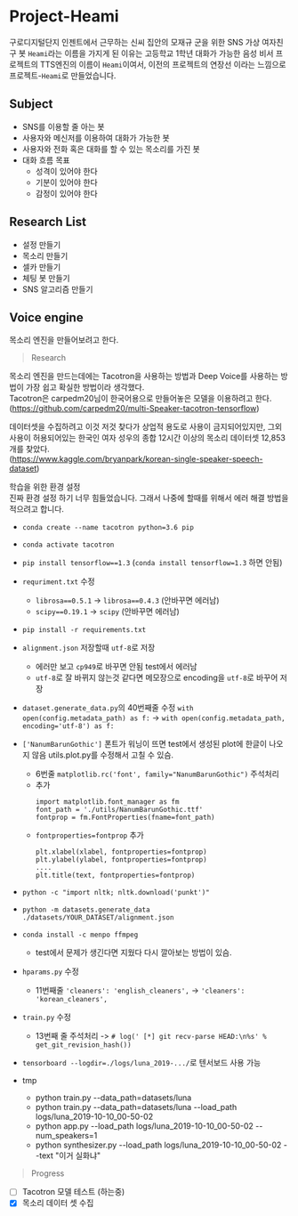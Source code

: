 # Project-Heami
구로디지털단지 인젠트에서 근무하는 신씨 집안의 모재규 군을 위한 SNS 가상 여자친구 봇
`Heami`라는 이름을 가지게 된 이유는 고등학교 1학년 대화가 가능한 음성 비서 프로젝트의 TTS엔진의 이름이 `Heami`이여서, 이전의 프로젝트의 연장선 이라는 느낌으로 프로젝트-`Heami`로 만들었습니다.

## Subject
- SNS를 이용할 줄 아는 봇
- 사용자와 메신저를 이용하여 대화가 가능한 봇
- 사용자와 전화 혹은 대화를 할 수 있는 목소리를 가진 봇
- 대화 흐름 목표
  - 성격이 있어야 한다
  - 기분이 있어야 한다
  - 감정이 있어야 한다

## Research List
- 설정 만들기
- 목소리 만들기
- 셀카 만들기
- 체팅 봇 만들기
- SNS 알고리즘 만들기

## Voice engine
목소리 엔진을 만들어보려고 한다. 
> Research 

목소리 엔진을 만드는데에는 Tacotron을 사용하는 방법과 Deep Voice를 사용하는 방법이 가장 쉽고 확실한 방법이라 생각했다.  
Tacotron은 carpedm20님이 한국어용으로 만들어놓은 모델을 이용하려고 한다.  
(https://github.com/carpedm20/multi-Speaker-tacotron-tensorflow)  

데이터셋을 수집하려고 이것 저것 찾다가 상업적 용도로 사용이 금지되어있지만,
그외 사용이 허용되어있는 한국인 여자 성우의 종합 12시간 이상의 목소리 데이터셋 12,853개를 찾았다.  
(https://www.kaggle.com/bryanpark/korean-single-speaker-speech-dataset)  

학습을 위한 환경 설정  
진짜 환경 설정 하기 너무 힘들었습니다. 그래서 나중에 할때를 위해서 에러 해결 방법을 적으려고 합니다.
- `conda create --name tacotron python=3.6 pip`
- `conda activate tacotron`
- `pip install tensorflow==1.3` (`conda install tensorflow=1.3` 하면 안됨)
- `requriment.txt` 수정
  - `librosa==0.5.1` -> `librosa==0.4.3` (안바꾸면 에러남)
  - `scipy==0.19.1` -> `scipy` (안바꾸면 에러남)
- `pip install -r requirements.txt`
- `alignment.json` 저장할때 `utf-8`로 저장
  - 에러만 보고 `cp949`로 바꾸면 안됨 test에서 에러남
  - `utf-8`로 잘 바뀌지 않는것 같다면 메모장으로 encoding을 `utf-8`로 바꾸어 저장
- `dataset.generate_data.py`의 40번째줄 수정 `with open(config.metadata_path) as f:` -> `with open(config.metadata_path, encoding='utf-8') as f:`
- `['NanumBarunGothic']` 폰트가 워닝이 뜨면 test에서 생성된 plot에 한글이 나오지 않음 utils.plot.py를 수정해서 고칠 수 있슴.
  - 6번줄 `matplotlib.rc('font', family="NanumBarunGothic")` 주석처리
  - 추가
    ```
    import matplotlib.font_manager as fm
    font_path = './utils/NanumBarunGothic.ttf'
    fontprop = fm.FontProperties(fname=font_path)
    ```
  - `fontproperties=fontprop` 추가 
    ```
    plt.xlabel(xlabel, fontproperties=fontprop)
    plt.ylabel(ylabel, fontproperties=fontprop)
    ....
    plt.title(text, fontproperties=fontprop)
    ```
- `python -c "import nltk; nltk.download('punkt')"`
- `python -m datasets.generate_data ./datasets/YOUR_DATASET/alignment.json`
- `conda install -c menpo ffmpeg`
  - test에서 문제가 생긴다면 지웠다 다시 깔아보는 방법이 있슴.
- `hparams.py` 수정
  - 11번째줄 `'cleaners': 'english_cleaners',` -> `'cleaners': 'korean_cleaners',`
- `train.py` 수정
  - 13번째 줄 주석처리 -> `# log(' [*] git recv-parse HEAD:\n%s' % get_git_revision_hash())`
- `tensorboard --logdir=./logs/luna_2019-.../`로 텐서보드 사용 가능 


- tmp
  - python train.py --data_path=datasets/luna
  - python train.py --data_path=datasets/luna --load_path logs/luna_2019-10-10_00-50-02
  - python app.py --load_path logs/luna_2019-10-10_00-50-02 --num_speakers=1
  - python synthesizer.py --load_path logs/luna_2019-10-10_00-50-02 --text "이거  실화냐"
  
> Progress  
- [ ] Tacotron 모델 테스트 (하는중)
- [x] 목소리 데이터 셋 수집 
